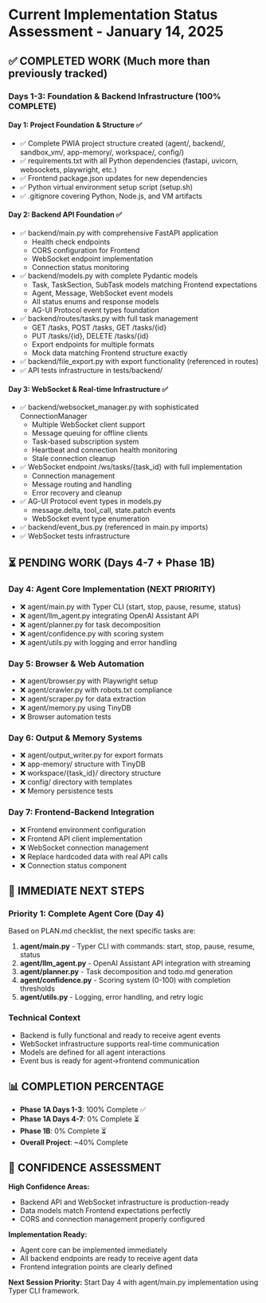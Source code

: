 # Current Implementation Status Assessment - January 14, 2025

## ✅ COMPLETED WORK (Much more than previously tracked)

### Days 1-3: Foundation & Backend Infrastructure (100% COMPLETE)

#### Day 1: Project Foundation & Structure ✅
- ✅ Complete PWIA project structure created (agent/, backend/, sandbox_vm/, app-memory/, workspace/, config/)
- ✅ requirements.txt with all Python dependencies (fastapi, uvicorn, websockets, playwright, etc.)
- ✅ Frontend package.json updates for new dependencies
- ✅ Python virtual environment setup script (setup.sh)
- ✅ .gitignore covering Python, Node.js, and VM artifacts

#### Day 2: Backend API Foundation ✅
- ✅ backend/main.py with comprehensive FastAPI application
  - Health check endpoints
  - CORS configuration for Frontend
  - WebSocket endpoint implementation
  - Connection status monitoring
- ✅ backend/models.py with complete Pydantic models
  - Task, TaskSection, SubTask models matching Frontend expectations
  - Agent, Message, WebSocket event models
  - All status enums and response models
  - AG-UI Protocol event types foundation
- ✅ backend/routes/tasks.py with full task management
  - GET /tasks, POST /tasks, GET /tasks/{id}
  - PUT /tasks/{id}, DELETE /tasks/{id}
  - Export endpoints for multiple formats
  - Mock data matching Frontend structure exactly
- ✅ backend/file_export.py with export functionality (referenced in routes)
- ✅ API tests infrastructure in tests/backend/

#### Day 3: WebSocket & Real-time Infrastructure ✅
- ✅ backend/websocket_manager.py with sophisticated ConnectionManager
  - Multiple WebSocket client support
  - Message queuing for offline clients
  - Task-based subscription system
  - Heartbeat and connection health monitoring
  - Stale connection cleanup
- ✅ WebSocket endpoint /ws/tasks/{task_id} with full implementation
  - Connection management
  - Message routing and handling
  - Error recovery and cleanup
- ✅ AG-UI Protocol event types in models.py
  - message.delta, tool_call, state.patch events
  - WebSocket event type enumeration
- ✅ backend/event_bus.py (referenced in main.py imports)
- ✅ WebSocket tests infrastructure

## ⏳ PENDING WORK (Days 4-7 + Phase 1B)

### Day 4: Agent Core Implementation (NEXT PRIORITY)
- ❌ agent/main.py with Typer CLI (start, stop, pause, resume, status)
- ❌ agent/llm_agent.py integrating OpenAI Assistant API
- ❌ agent/planner.py for task decomposition
- ❌ agent/confidence.py with scoring system
- ❌ agent/utils.py with logging and error handling

### Day 5: Browser & Web Automation
- ❌ agent/browser.py with Playwright setup
- ❌ agent/crawler.py with robots.txt compliance
- ❌ agent/scraper.py for data extraction
- ❌ agent/memory.py using TinyDB
- ❌ Browser automation tests

### Day 6: Output & Memory Systems
- ❌ agent/output_writer.py for export formats
- ❌ app-memory/ structure with TinyDB
- ❌ workspace/{task_id}/ directory structure
- ❌ config/ directory with templates
- ❌ Memory persistence tests

### Day 7: Frontend-Backend Integration
- ❌ Frontend environment configuration
- ❌ Frontend API client implementation
- ❌ WebSocket connection management
- ❌ Replace hardcoded data with real API calls
- ❌ Connection status component

## 🎯 IMMEDIATE NEXT STEPS

### Priority 1: Complete Agent Core (Day 4)
Based on PLAN.md checklist, the next specific tasks are:

1. **agent/main.py** - Typer CLI with commands: start, stop, pause, resume, status
2. **agent/llm_agent.py** - OpenAI Assistant API integration with streaming
3. **agent/planner.py** - Task decomposition and todo.md generation  
4. **agent/confidence.py** - Scoring system (0-100) with completion thresholds
5. **agent/utils.py** - Logging, error handling, and retry logic

### Technical Context
- Backend is fully functional and ready to receive agent events
- WebSocket infrastructure supports real-time communication
- Models are defined for all agent interactions
- Event bus is ready for agent->frontend communication

## 📊 COMPLETION PERCENTAGE

- **Phase 1A Days 1-3**: 100% Complete ✅
- **Phase 1A Days 4-7**: 0% Complete ⏳  
- **Phase 1B**: 0% Complete ⏳
- **Overall Project**: ~40% Complete

## 🚀 CONFIDENCE ASSESSMENT

**High Confidence Areas:**
- Backend API and WebSocket infrastructure is production-ready
- Data models match Frontend expectations perfectly
- CORS and connection management properly configured

**Implementation Ready:**
- Agent core can be implemented immediately
- All backend endpoints are ready to receive agent data
- Frontend integration points are clearly defined

**Next Session Priority:**
Start Day 4 with agent/main.py implementation using Typer CLI framework.